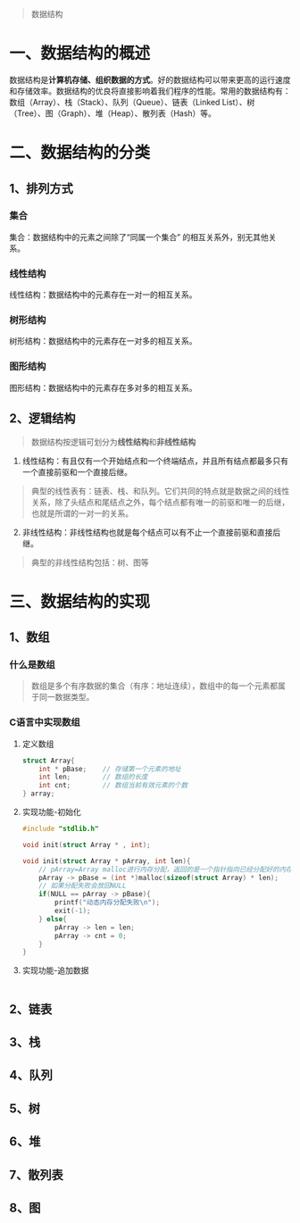> 数据结构
# 一、数据结构的概述
数据结构是**计算机存储、组织数据的方式**。好的数据结构可以带来更高的运行速度和存储效率。数据结构的优良将直接影响着我们程序的性能。常用的数据结构有：数组（Array）、栈（Stack）、队列（Queue）、链表（Linked List）、树（Tree）、图（Graph）、堆（Heap）、散列表（Hash）等。

# 二、数据结构的分类
## 1、排列方式
### 集合
集合：数据结构中的元素之间除了“同属一个集合” 的相互关系外，别无其他关系。
### 线性结构
线性结构：数据结构中的元素存在一对一的相互关系。
### 树形结构
树形结构：数据结构中的元素存在一对多的相互关系。
### 图形结构
图形结构：数据结构中的元素存在多对多的相互关系。
## 2、逻辑结构
> 数据结构按逻辑可划分为**线性结构**和**非线性结构**
1. 线性结构：有且仅有一个开始结点和一个终端结点，并且所有结点都最多只有一个直接前驱和一个直接后继。
> 典型的线性表有：链表、栈、和队列。它们共同的特点就是数据之间的线性关系，除了头结点和尾结点之外，每个结点都有唯一的前驱和唯一的后继，也就是所谓的一对一的关系。
2. 非线性结构：非线性结构也就是每个结点可以有不止一个直接前驱和直接后继。
> 典型的非线性结构包括：树、图等

# 三、数据结构的实现
## 1、数组
### 什么是数组
> 数组是多个有序数据的集合（有序：地址连续），数组中的每一个元素都属于同一数据类型。
### C语言中实现数组
1. 定义数组
    ```c
    struct Array{
        int * pBase;    // 存储第一个元素的地址
        int len;        // 数组的长度
        int cnt;        // 数组当前有效元素的个数
    } array;
    ```
2. 实现功能-初始化
    ```c
    #include "stdlib.h"

    void init(struct Array * , int);

    void init(struct Array * pArray, int len){
        // pArray=Array malloc进行内存分配，返回的是一个指针指向已经分配好的内存 分配内存的大小为struct Array的大小乘数组的长度
        pArray -> pBase = (int *)malloc(sizeof(struct Array) * len);
        // 如果分配失败会放回NULL
        if(NULL == pArray -> pBase){
            printf("动态内存分配失败\n");
            exit(-1);
        } else{
            pArray -> len = len;
            pArray -> cnt = 0;
        }
    }
    ```
3. 实现功能-追加数据
    ```c
    
    ```
## 2、链表
## 3、栈
## 4、队列
## 5、树
## 6、堆
## 7、散列表
## 8、图